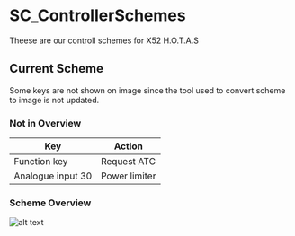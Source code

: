 # SC_ControllerSchemes

Theese are our controll schemes for X52 H.O.T.A.S

## Current Scheme

Some keys are not shown on image since the tool used to convert scheme to image is not updated.

### Not in Overview

| **Key**           | **Action**    |
|-------------------|---------------|
| Function key      | Request ATC   |
| Analogue input 30 | Power limiter |

### Scheme Overview

![alt text](https://github.com/Ungutvecklare/SC_ControllerSchemes/blob/main/V1/X52v1.png?raw=true)
